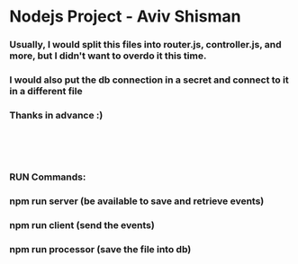 # Nodejs Project - Aviv Shisman


### Usually, I would split this files into router.js, controller.js, and more, but I didn't want to overdo it this time.
### I would also put the db connection in a secret and connect to it in a different file
### Thanks in advance :)

<br>
<br>
<br>

### RUN Commands:

### npm run server (be available to save and retrieve events)
### npm run client (send the events)
### npm run processor (save the file into db)


